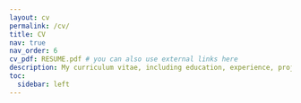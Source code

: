 ```yaml
---
layout: cv
permalink: /cv/
title: CV
nav: true
nav_order: 6
cv_pdf: RESUME.pdf # you can also use external links here
description: My curriculum vitae, including education, experience, projects, and honors.
toc:
  sidebar: left
---
```

